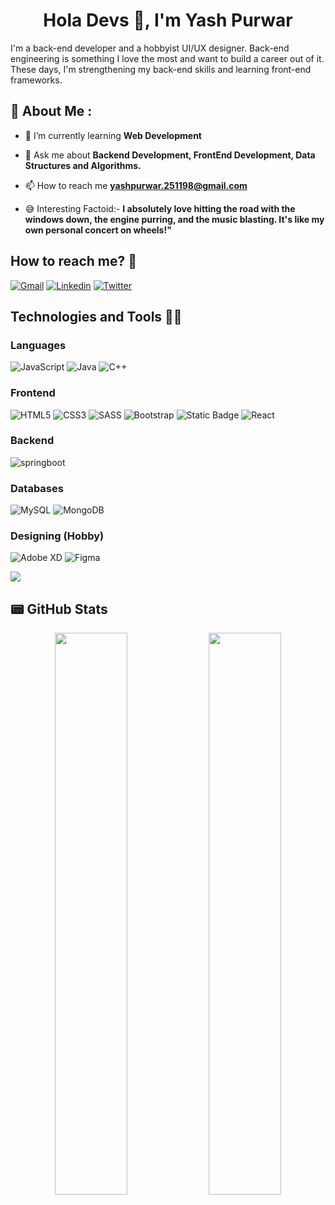<h1 align="center">Hola Devs 👋, I'm Yash Purwar</h1>

 I'm a back-end developer and a hobbyist UI/UX designer. Back-end engineering is something I love the most and want to build a career out of it. These days, I'm strengthening my back-end skills and learning front-end frameworks.
## 💫 About Me :

- 🌱 I’m currently learning **Web Development**

- 💬 Ask me about **Backend Development, FrontEnd Development, Data Structures and Algorithms.**

- 📫 How to reach me **yashpurwar.251198@gmail.com**

- 😅 Interesting Factoid:-   **I absolutely love hitting the road with the windows down, the engine purring, and the music blasting. It's like my own  personal concert on wheels!"**

## How to reach me? 🤙

[![Gmail](https://img.shields.io/badge/Gmail-D14836?style=for-the-badge&logo=gmail&logoColor=white)](https://nayan251198@gmail.com) [![Linkedin](https://img.shields.io/badge/LinkedIn-0077B5?style=for-the-badge&logo=linkedin&logoColor=white)](https://www.linkedin.com/in/yash-purwar-51ba32243/) [![Twitter](https://img.shields.io/badge/Twitter-1DA1F2?style=for-the-badge&logo=twitter&logoColor=white)](https://twitter.com/YashPurwar18)

## Technologies and Tools 👨‍💻
### Languages
<img alt="JavaScript" src="https://img.shields.io/badge/javascript-%23323330.svg?style=for-the-badge&logo=javascript&logoColor=%23F7DF1E"/> ![Java](https://img.shields.io/badge/java-%23ED8B00.svg?style=for-the-badge&logo=openjdk&logoColor=white) ![C++](https://img.shields.io/badge/c++-%2300599C.svg?style=for-the-badge&logo=c%2B%2B&logoColor=white)

### Frontend
<img alt="HTML5" src="https://img.shields.io/badge/html5-%23E34F26.svg?style=for-the-badge&logo=html5&logoColor=white"/> <img alt="CSS3" src="https://img.shields.io/badge/css3-%231572B6.svg?style=for-the-badge&logo=css3&logoColor=white"/> <img alt="SASS" src="https://img.shields.io/badge/SASS-hotpink.svg?style=for-the-badge&logo=SASS&logoColor=white"/> <img alt="Bootstrap" src="https://img.shields.io/badge/bootstrap-%23563D7C.svg?style=for-the-badge&logo=bootstrap&logoColor=white"/> <img alt="Static Badge" src="https://img.shields.io/badge/TailWindCSS-blue?style=for-the-badge&logo=TailwindCss"> <img alt="React" src="https://img.shields.io/badge/react-%2320232a.svg?style=for-the-badge&logo=react&logoColor=%2361DAFB"/>

### Backend
<img alt="springboot" src="https://img.shields.io/badge/Spring-Boot?style=for-the-badge&logo=spring&logoColor=white&logoSize=auto"/>

### Databases
<img alt="MySQL" src="https://img.shields.io/badge/mysql-%2300f.svg?style=for-the-badge&logo=mysql&logoColor=white"/> <img alt="MongoDB" src ="https://img.shields.io/badge/MongoDB-%234ea94b.svg?style=for-the-badge&logo=mongodb&logoColor=white"/>

### Designing (Hobby)
<img alt="Adobe XD" src="https://img.shields.io/badge/adobexd-%23FF26BE.svg?style=for-the-badge&logo=adobexd&logoColor=white"/> <img alt="Figma" src="https://img.shields.io/badge/figma-%23F24E1E.svg?style=for-the-badge&logo=figma&logoColor=white"/>

[![](https://visitcount.itsvg.in/api?id=yashpurwar2004&label=Profile%20Views&pretty=false)](https://visitcount.itsvg.in)

## 📟 GitHub Stats
<p align="center">
	<img width="48%" src="https://github-readme-stats.vercel.app/api?username=yash-purwar2004&show_icons=true&theme=vue" />
	<img width="48%" src="https://github-readme-streak-stats.herokuapp.com/?user=yash-purwar2004&theme=vue" />
</p>

